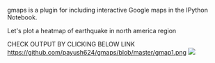 gmaps is a plugin for including interactive Google maps in the IPython Notebook.

Let's plot a heatmap of earthquake in north america region

CHECK OUTPUT BY CLICKING BELOW LINK
https://github.com/payush624/gmaps/blob/master/gmap1.png
![](images/gmap1.png)
